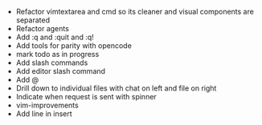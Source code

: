 - Refactor vimtextarea and cmd so its cleaner and visual components are separated
- Refactor agents
- Add :q and :quit and :q!
- Add tools for parity with opencode
- mark todo as in progress
- Add slash commands
- Add editor slash command
- Add @
- Drill down to individual files with chat on left and file on right
- Indicate when request is sent with spinner
- vim-improvements
- Add line in insert
